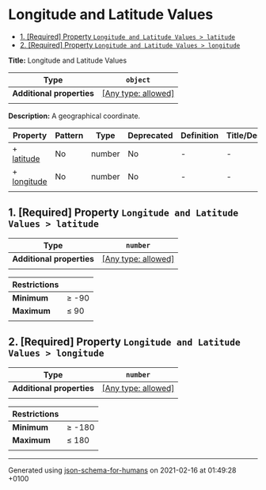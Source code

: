 # Longitude and Latitude Values

- [1. [Required] Property `Longitude and Latitude Values > latitude`](#latitude)
- [2. [Required] Property `Longitude and Latitude Values > longitude`](#longitude)

**Title:** Longitude and Latitude Values

| Type                      | `object`                                                                  |
| ------------------------- | ------------------------------------------------------------------------- |
| **Additional properties** | [[Any type: allowed]](# "Additional Properties of any type are allowed.") |
|                           |                                                                           |

**Description:** A geographical coordinate.

| Property                   | Pattern | Type   | Deprecated | Definition | Title/Description |
| -------------------------- | ------- | ------ | ---------- | ---------- | ----------------- |
| + [latitude](#latitude )   | No      | number | No         | -          | -                 |
| + [longitude](#longitude ) | No      | number | No         | -          | -                 |
|                            |         |        |            |            |                   |

## <a name="latitude"></a>1. [Required] Property `Longitude and Latitude Values > latitude`

| Type                      | `number`                                                                  |
| ------------------------- | ------------------------------------------------------------------------- |
| **Additional properties** | [[Any type: allowed]](# "Additional Properties of any type are allowed.") |
|                           |                                                                           |

| Restrictions |          |
| ------------ | -------- |
| **Minimum**  | &ge; -90 |
| **Maximum**  | &le; 90  |
|              |          |

## <a name="longitude"></a>2. [Required] Property `Longitude and Latitude Values > longitude`

| Type                      | `number`                                                                  |
| ------------------------- | ------------------------------------------------------------------------- |
| **Additional properties** | [[Any type: allowed]](# "Additional Properties of any type are allowed.") |
|                           |                                                                           |

| Restrictions |           |
| ------------ | --------- |
| **Minimum**  | &ge; -180 |
| **Maximum**  | &le; 180  |
|              |           |

----------------------------------------------------------------------------------------------------------------------------
Generated using [json-schema-for-humans](https://github.com/coveooss/json-schema-for-humans) on 2021-02-16 at 01:49:28 +0100